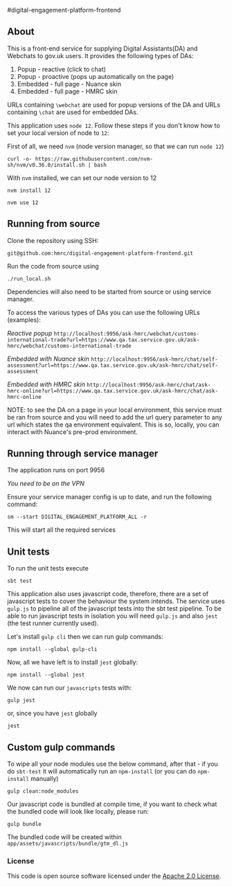 #digital-engagement-platform-frontend

## About
This is a front-end service for supplying Digital Assistants(DA) and Webchats to gov.uk users. It provides the following types of DAs:

1) Popup - reactive (click to chat)
2) Popup - proactive (pops up automatically on the page)
3) Embedded - full page - Nuance skin
3) Embedded - full page - HMRC skin

URLs containing `\webchat` are used for popup versions of the DA and URLs containing `\chat` are used for embedded DAs.

This application uses `node 12`. Follow these steps if you don't know how to set your local version of node to `12`:

First of all, we need `nvm` (node version manager, so that we can run `node 12`)

```
curl -o- https://raw.githubusercontent.com/nvm-sh/nvm/v0.36.0/install.sh | bash
```

With `nvm` installed, we can set our node version to 12

```
nvm install 12
```

```
nvm use 12
```

## Running from source
Clone the repository using SSH:

`git@github.com:hmrc/digital-engagement-platform-frontend.git`

Run the code from source using

`./run_local.sh`

Dependencies will also need to be started from source or using service manager.

To access the various types of DAs you can use the following URLs (examples):

*Reactive popup*
`http://localhost:9956/ask-hmrc/webchat/customs-international-trade?url=https://www.qa.tax.service.gov.uk/ask-hmrc/webchat/customs-international-trade`

*Embedded with Nuance skin*
`http://localhost:9956/ask-hmrc/chat/self-assessment?url=https://www.qa.tax.service.gov.uk/ask-hmrc/chat/self-assessment`

*Embedded with HMRC skin*
`http://localhost:9956/ask-hmrc/chat/ask-hmrc-online?url=https://www.qa.tax.service.gov.uk/ask-hmrc/chat/ask-hmrc-online`

NOTE: to see the DA on a page in your local environment, this service must be ran from source and you will need to add the url query parameter to any url which states the qa environment equivalent. This is so, locally, you can interact with Nuance's pre-prod environment.

## Running through service manager
The application runs on port 9956

*You need to be on the VPN*

Ensure your service manager config is up to date, and run the following command:

`sm --start DIGITAL_ENGAGEMENT_PLATFORM_ALL -r`

This will start all the required services

## Unit tests

To run the unit tests execute

```
sbt test
```

This application also uses javascript code, therefore, there are a set of javascript tests to cover the behaviour the system intends. The service uses `gulp.js` to pipeline all of the javascript tests into the sbt test pipeline. To be able to run javascript tests in isolation you will need `gulp.js` and also `jest` (the test runner currently used). 

Let's install `gulp cli` then we can run gulp commands:

```
npm install --global gulp-cli
```

Now, all we have left is to install `jest` globally:

```
npm install --global jest
```

We now can run our `javascripts` tests with:
```
gulp jest
```
or, since you have `jest` globally
```
jest
```

## Custom gulp commands

To wipe all your node modules use the below command, after that - if you do `sbt-test` it will automatically run an `npm-install` (or you can do `npm-install` manually)

```
gulp clean:node_modules
```

Our javascript code is bundled at compile time, if you want to check what the bundled code will look like locally, please run:

```
gulp bundle
```

The bundled code will be created within `app/assets/javascripts/bundle/gtm_dl.js`

### License

This code is open source software licensed under the [Apache 2.0 License]("http://www.apache.org/licenses/LICENSE-2.0.html").
